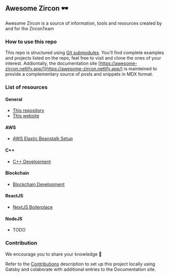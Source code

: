 ## Awesome Zircon 🕶️

Awesome Zircon is a source of information, tools and resources created by and for the ZirconTeam

### How to use this repo

This repo is structured using [Git submodules](https://git-scm.com/book/en/v2/Git-Tools-Submodules). You'll find complete examples and projects listed on the repo, feel free to visit and clone the ones of your interest.
Addiontally, the documentation site [https://awesome-zircon.netlify.app/](https://awesome-zircon.netlify.app/) is mainteined to provide a complementary source of posts and snippets in MDX format.

### List of resources

#### General

- [This repository](https://github.com/zircon-tech/awesome-zircon)
- [This website](https://awesome-zircon.netlify.app/)

#### AWS

* [AWS Elastic Beanstalk Setup](https://github.com/zircon-tech/aws-eb-setup)

#### C++

* [C++ Development](https://github.com/zircon-tech/cpp-development)

#### Blockchain

- [Blockchain Development](#)

#### ReactJS
 - [NextJS Boilerplace](https://github.com/zircon-tech/reactjs-boilerplate)

#### NodeJS
- TODO

### Contribution
We encourage you to share your knowledge 🚀

Refer to the [Contributions](https://github.com/zircon-tech/awesome-zircon/blob/main/CONTRIBUTIONS.md) description to set up this project locally using Gatsby and colaborate with additional entries to the Documentation site.

